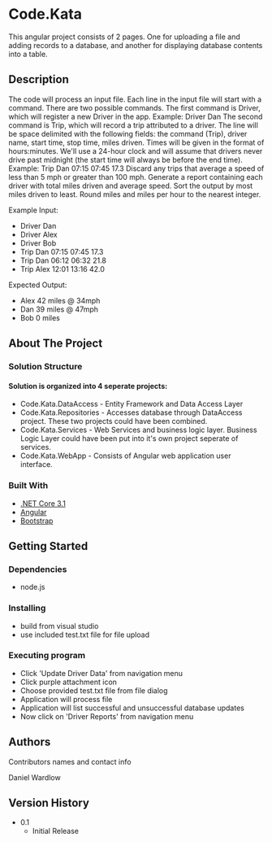 # Code.Kata

This angular project consists of 2 pages.  One for uploading a file and adding records to a database, and another for displaying database contents into a table.

## Description

The code will process an input file.
Each line in the input file will start with a command. There are two possible commands.
The first command is Driver, which will register a new Driver in the app. Example: Driver
Dan The second command is Trip, which will record a trip attributed to a driver. The line
will be space delimited with the following fields: the command (Trip), driver name, start
time, stop time, miles driven. Times will be given in the format of hours:minutes. We'll
use a 24-hour clock and will assume that drivers never drive past midnight (the start
time will always be before the end time). Example: Trip Dan 07:15 07:45 17.3 Discard any
trips that average a speed of less than 5 mph or greater than 100 mph. Generate a
report containing each driver with total miles driven and average speed. Sort the output
by most miles driven to least. Round miles and miles per hour to the nearest integer.

Example Input:
* Driver Dan
* Driver Alex
* Driver Bob
* Trip Dan 07:15 07:45 17.3
* Trip Dan 06:12 06:32 21.8
* Trip Alex 12:01 13:16 42.0

Expected Output:
* Alex 42 miles @ 34mph
* Dan 39 miles @ 47mph
* Bob 0 miles

## About The Project

### Solution Structure
#### Solution is organized into 4 seperate projects:
  * Code.Kata.DataAccess - Entity Framework and Data Access Layer
  * Code.Kata.Repositories - Accesses database through DataAccess project.  These two projects could have been combined.
  * Code.Kata.Services - Web Services and business logic layer.  Business Logic Layer could have been put into it's own project seperate of services.
  * Code.Kata.WebApp - Consists of Angular web application user interface.

### Built With

* [.NET Core 3.1](https://dotnet.microsoft.com/download)
* [Angular](https://angular.io)
* [Bootstrap](https://getbootstrap.com)


## Getting Started

### Dependencies

* node.js

### Installing

* build from visual studio
* use included test.txt file for file upload

### Executing program

* Click 'Update Driver Data' from navigation menu
* Click purple attachment icon
* Choose provided test.txt file from file dialog
* Application will process file
* Application will list successful and unsuccessful database updates
* Now click on 'Driver Reports' from navigation menu

## Authors

Contributors names and contact info

Daniel Wardlow

## Version History

* 0.1
    * Initial Release
